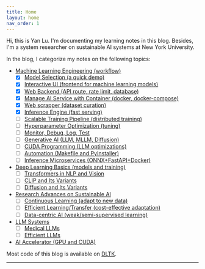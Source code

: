 ```yaml
---
title: Home
layout: home
nav_order: 1
---
```


Hi, this is Yan Lu. I'm documenting my learning notes in this blog. Besides, I'm a system researcher on sustainable AI systems at New York University. 

In the blog, I categorize my notes on the following topics:

- [Machine Learning Engineering (workflow)](https://jason-cs18.github.io/ml-engineering/ml_engineer.html)
  - [x] [Model Selection (a quick demo)](https://jason-cs18.github.io/ml-engineering/model_selection.html)
  - [x] [Interactive UI (frontend for machine learning models)](https://jason-cs18.github.io/ml-engineering/web_demo.html)
  - [x] [Web Backend (API route, rate limit, database)](https://jason-cs18.github.io/ml-engineering/fastapi.html)
  - [x] [Manage AI Service with Container (docker, docker-compose)](https://jason-cs18.github.io/ml-engineering/docker.html)
  - [x] [Web scrapper (dataset curation)](https://jason-cs18.github.io/ml-engineering/web_scraper.html)
  - [x] [Inference Engine (fast serving)](https://jason-cs18.github.io/ml-engineering/inference_engine.html)
  - [ ] [Scalable Training Pipeline (distributed training)](https://jason-cs18.github.io/ml-engineering/detr_train.html)
  - [ ] [Hyperparameter Optimization (tuning)](https://jason-cs18.github.io/ml-engineering/detr_tune.html)
  - [ ] [Monitor, Debug, Log, Test](https://jason-cs18.github.io/ml-engineering/monitor.html) 
  - [ ] [Generative AI (LLM, MLLM, Diffusion)](https://jason-cs18.github.io/ml-engineering/generative_ai.html)
  - [ ] [CUDA Programming (LLM optimizations)](https://jason-cs18.github.io/ml-engineering/cuda.html)
  - [ ] [Automation (Makefile and PyInstaller)](https://jason-cs18.github.io/ml-engineering/tools.html)
  - [ ] [Inference Microservices (ONNX+FastAPI+Docker)](https://jason-cs18.github.io/ml-engineering/ai_service.html)
- [Deep Learning Basics (models and training)](https://jason-cs18.github.io/ml-engineering/dl_basics.html)
  - [ ] [Transformers in NLP and Vision](https://jason-cs18.github.io/ml-engineering/transformers.html)
  - [ ] [CLIP and Its Variants](https://jason-cs18.github.io/ml-engineering/clip.html)
  - [ ] [Diffusion and Its Variants](https://jason-cs18.github.io/ml-engineering/diffusion.html)
- [Research Advances on Sustainable AI](https://jason-cs18.github.io/ml-engineering/sustainable_ai.html)
  - [ ] [Continuous Learning (adapt to new data)](https://jason-cs18.github.io/ml-engineering/cl_research.html)
  - [ ] [Efficient Learning/Transfer (cost-effective adaptation)](https://jason-cs18.github.io/ml-engineering/efficientml.html)
  - [ ] [Data-centric AI (weak/semi-supervised learning)](https://jason-cs18.github.io/ml-engineering/data_centric_ai.html)
- [LLM Systems](https://jason-cs18.github.io/ml-engineering/llm.html)
  - [ ] [Medical LLMs](https://jason-cs18.github.io/ml-engineering/medical_llm.html)
  - [ ] [Efficient LLMs](https://jason-cs18.github.io/ml-engineering/llm_course.html)
- [AI Accelerator (GPU and CUDA)](https://jason-cs18.github.io/ml-engineering/ai_accelerator.html)
  

Most code of this blog is available on [DLTK](https://github.com/Jason-cs18/DLTK).



----

[^1]: [It can take up to 10 minutes for changes to your site to publish after you push the changes to GitHub](https://docs.github.com/en/pages/setting-up-a-github-pages-site-with-jekyll/creating-a-github-pages-site-with-jekyll#creating-your-site).

[Just the Docs]: https://just-the-docs.github.io/just-the-docs/
[GitHub Pages]: https://docs.github.com/en/pages
[README]: https://github.com/just-the-docs/just-the-docs-template/blob/main/README.md
[Jekyll]: https://jekyllrb.com
[GitHub Pages / Actions workflow]: https://github.blog/changelog/2022-07-27-github-pages-custom-github-actions-workflows-beta/
[use this template]: https://github.com/just-the-docs/just-the-docs-template/generate
